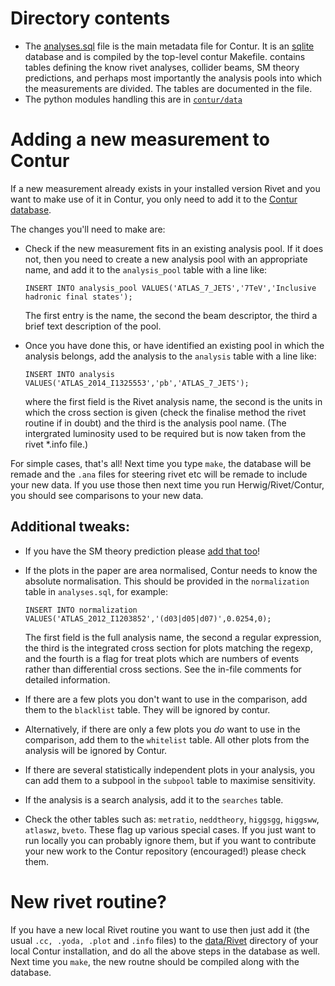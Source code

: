 # Directory contents

- The [analyses.sql](analyses.sql) file is the main metadata file for Contur. It is an [sqlite](https://www.sqlite.org/index.html) database and is compiled by the top-level contur Makefile.
 contains tables defining the know rivet analyses, collider beams, SM theory predictions, and perhaps most importantly the analysis pools into which the measurements are divided. The tables are documented in the file.
- The python modules handling this are in  [`contur/data`](../../contur/data)

# Adding a new measurement to Contur

If a new measurement already exists in your installed version Rivet and you want to make use of it in Contur, you
only need to add it to the [Contur database](analyses.sql).

The changes you'll need to make are:

- Check if the new measurement fits in an existing analysis pool. If it does not, then you need to create a new analysis pool with an appropriate name, and add it to the ``analysis_pool`` table with a line like: 

   ```
   INSERT INTO analysis_pool VALUES('ATLAS_7_JETS','7TeV','Inclusive hadronic final states');
   ```
   
   The first entry is the name, the second the beam descriptor, the third a brief text description of the pool.

- Once you have done this, or have identified an existing pool in which the analysis belongs, add the analysis to the ``analysis`` table with a line like: 

   ```
   INSERT INTO analysis VALUES('ATLAS_2014_I1325553','pb','ATLAS_7_JETS');
   ```

   where the first field is the Rivet analysis name, the second is the units in which the cross section is given (check the finalise method the rivet routine if in doubt) and the third is the analysis pool name. (The intergrated luminosity used to be required but is now taken from the rivet *.info file.)

For simple cases, that's all! Next time you type ``make``, the database will be remade and the ``.ana`` files for steering rivet etc will be remade to include your new data. If you use those then next time you run Herwig/Rivet/Contur, you should see comparisons to your new data.

## Additional tweaks:

- If you have the SM theory prediction please [add that too](../Theory/README.md)!

- If the plots in the paper are area normalised, Contur needs to know the absolute normalisation. This should be provided in the ``normalization`` table in ``analyses.sql``, for example: 

   ```
   INSERT INTO normalization VALUES('ATLAS_2012_I1203852','(d03|d05|d07)',0.0254,0);
   ``` 
   The first field is the full analysis name, the second a regular expression, the third is the integrated cross section for plots matching the regexp, and the fourth is a flag for treat plots which are numbers of events rather than differential cross sections. See the in-file comments for detailed information.

- If there are a few plots you don't want to use in the comparison, add them to the ``blacklist`` table. They will be ignored by contur.

- Alternatively, if there are only a few plots you *do* want to use in the comparison, add them to the ``whitelist`` table. All other plots from the analysis will be ignored by Contur.

- If there are several statistically independent plots in your analysis, you can add them to a subpool in the ``subpool`` table to maximise sensitivity.

- If the analysis is a search analysis, add it to the ``searches`` table.

- Check the other tables such as: ``metratio``, ``neddtheory``, ``higgsgg``, ``higgsww``, ``atlaswz``, ``bveto``. These flag up various special cases. If you just want to run locally you can probably ignore them, but if you want to contribute your new work to the Contur repository (encouraged!) please check them.

# New rivet routine?

If you have a new local Rivet routine you want to use then just add it (the usual ``.cc, .yoda, .plot`` and ``.info`` files) to the [data/Rivet](../Rivet) directory of your local Contur installation, and do all the above steps in the database as well. Next time you ``make``, the new routne should be compiled along with the database.


